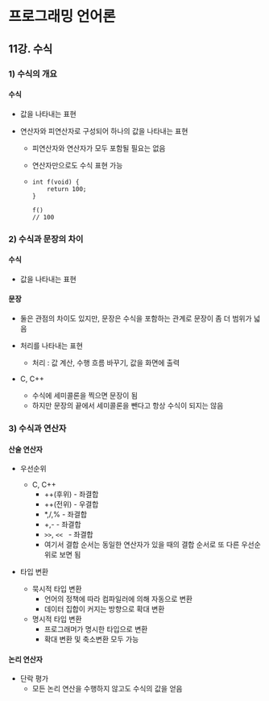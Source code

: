 # 프로그래밍 언어론

## 11강. 수식

### 1) 수식의 개요

#### 수식

- 값을 나타내는 표현

- 연산자와 피연산자로 구성되어 하나의 값을 나타내는 표현

  - 피연산자와 연산자가 모두 포함될 필요는 없음

  - 연산자만으로도 수식 표현 가능

  - ```
    int f(void) {
    	return 100;
    }
    
    f()
    // 100
    ```

### 2) 수식과 문장의 차이

#### 수식

- 값을 나타내는 표현

#### 문장

- 둘은 관점의 차이도 있지만, 문장은 수식을 포함하는 관계로 문장이 좀 더 범위가 넓음

- 처리를 나타내는 표현
  - 처리 : 값 계산, 수행 흐름 바꾸기, 값을 화면에 출력
- C, C++
  - 수식에 세미콜론을 찍으면 문장이 됨
  - 하지만 문장의 끝에서 세미콜론을 뺀다고 항상 수식이 되지는 않음

### 3) 수식과 연산자

#### 산술 연산자

- 우선순위
  - C, C++
    - ++(후위) - 좌결합
    - ++(전위) - 우결합
    - *,/,% - 좌결합
    - +,- - 좌결합
    - `>>`, `<< ` - 좌결합
    - 여기서 결합 순서는 동일한 연산자가 있을 때의 결합 순서로 또 다른 우선순위로 보면 됨

- 타입 변환
  - 묵시적 타입 변환
    - 언어의 정책에 따라 컴파일러에 의해 자동으로 변환
    - 데이터 집합이 커지는 방향으로 확대 변환
  - 명시적 타입 변환
    - 프로그래머가 명시한 타입으로 변환
    - 확대 변환 및 축소변환 모두 가능

#### 논리 연산자

- 단락 평가
  - 모든 논리 연산을 수행하지 않고도 수식의 값을 얻음
